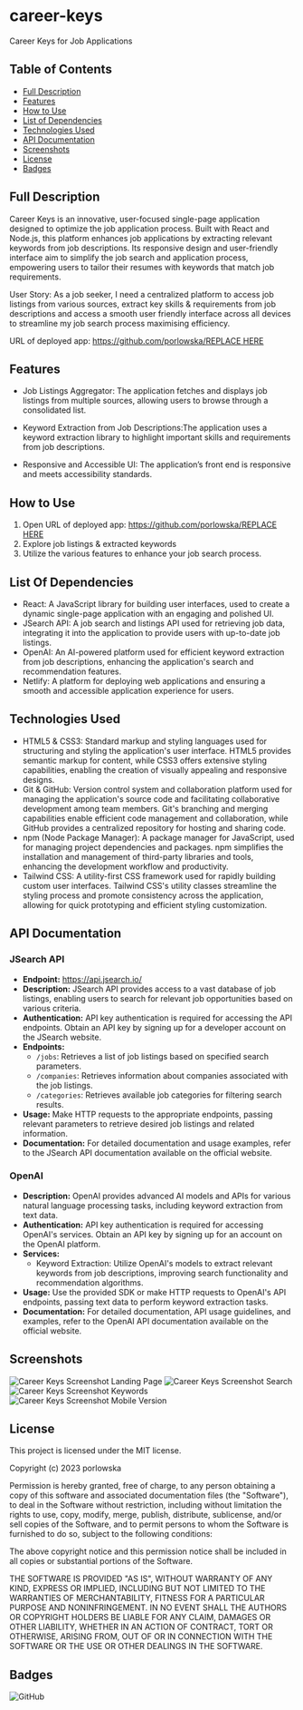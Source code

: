 # career-keys
Career Keys for Job Applications

## Table of Contents

- [Full Description](#full-description)
- [Features](#features)
- [How to Use](#how-to-use)
- [List of Dependencies](#list-of-dependencies)
- [Technologies Used](#technologies-used)
- [API Documentation](#api-documentation)
- [Screenshots](#screenshots)
- [License](#license)
- [Badges](#badges)

## Full Description

Career Keys is an innovative, user-focused single-page application designed to optimize the job application process. Built with React and Node.js, this platform enhances job applications by extracting relevant keywords from job descriptions. Its responsive design and user-friendly interface aim to simplify the job search and application process, empowering users to tailor their resumes with keywords that match job requirements.

User Story: As a job seeker, I need a centralized platform to access job listings from various sources, extract key skills & requirements from job descriptions and access a smooth user friendly interface across all devices to streamline my job search process maximising efficiency.

URL of deployed app:  [https://github.com/porlowska/REPLACE HERE](https://career-keys.netlify.app/)

## Features

- Job Listings Aggregator: The application fetches and displays job listings from multiple sources, allowing users to browse through a consolidated list.

- Keyword Extraction from Job Descriptions:The application uses a keyword extraction library to highlight important skills and requirements from job descriptions.

- Responsive and Accessible UI: The application’s front end is responsive and meets accessibility standards.


## How to Use

1. Open URL of deployed app:  [https://github.com/porlowska/REPLACE HERE](https://career-keys.netlify.app/)
2. Explore job listings & extracted keywords
3. Utilize the various features to enhance your job search process.

## List Of Dependencies

- React: A JavaScript library for building user interfaces, used to create a dynamic single-page application with an engaging and polished UI.
- JSearch API: A job search and listings API used for retrieving job data, integrating it into the application to provide users with up-to-date job listings.
- OpenAI: An AI-powered platform used for efficient keyword extraction from job descriptions, enhancing the application's search and recommendation features.
- Netlify: A platform for deploying web applications and ensuring a smooth and accessible application experience for users.

## Technologies Used

- HTML5 & CSS3: Standard markup and styling languages used for structuring and styling the application's user interface. HTML5 provides semantic markup for content, while CSS3 offers extensive styling capabilities, enabling the creation of visually appealing and responsive designs.
- Git & GitHub: Version control system and collaboration platform used for managing the application's source code and facilitating collaborative development among team members. Git's branching and merging capabilities enable efficient code management and collaboration, while GitHub provides a centralized repository for hosting and sharing code.
- npm (Node Package Manager): A package manager for JavaScript, used for managing project dependencies and packages. npm simplifies the installation and management of third-party libraries and tools, enhancing the development workflow and productivity.
- Tailwind CSS: A utility-first CSS framework used for rapidly building custom user interfaces. Tailwind CSS's utility classes streamline the styling process and promote consistency across the application, allowing for quick prototyping and efficient styling customization.

## API Documentation

### JSearch API

- **Endpoint:** https://api.jsearch.io/
- **Description:** JSearch API provides access to a vast database of job listings, enabling users to search for relevant job opportunities based on various criteria.
- **Authentication:** API key authentication is required for accessing the API endpoints. Obtain an API key by signing up for a developer account on the JSearch website.
- **Endpoints:**
  - `/jobs`: Retrieves a list of job listings based on specified search parameters.
  - `/companies`: Retrieves information about companies associated with the job listings.
  - `/categories`: Retrieves available job categories for filtering search results.
- **Usage:** Make HTTP requests to the appropriate endpoints, passing relevant parameters to retrieve desired job listings and related information.
- **Documentation:** For detailed documentation and usage examples, refer to the JSearch API documentation available on the official website.

### OpenAI

- **Description:** OpenAI provides advanced AI models and APIs for various natural language processing tasks, including keyword extraction from text data.
- **Authentication:** API key authentication is required for accessing OpenAI's services. Obtain an API key by signing up for an account on the OpenAI platform.
- **Services:**
  - Keyword Extraction: Utilize OpenAI's models to extract relevant keywords from job descriptions, improving search functionality and recommendation algorithms.
- **Usage:** Use the provided SDK or make HTTP requests to OpenAI's API endpoints, passing text data to perform keyword extraction tasks.
- **Documentation:** For detailed documentation, API usage guidelines, and examples, refer to the OpenAI API documentation available on the official website.

## Screenshots

![Career Keys Screenshot Landing Page](public/images/screenshots/landing_page.png)
![Career Keys Screenshot Search](public/images/screenshots/search.png)
![Career Keys Screenshot Keywords](public/images/screenshots/keywords.png)
![Career Keys Screenshot Mobile Version](public/images/screenshots/mobile_version.png)

## License

This project is licensed under the MIT license.

Copyright (c) 2023 porlowska

Permission is hereby granted, free of charge, to any person obtaining a copy
of this software and associated documentation files (the "Software"), to deal
in the Software without restriction, including without limitation the rights
to use, copy, modify, merge, publish, distribute, sublicense, and/or sell
copies of the Software, and to permit persons to whom the Software is
furnished to do so, subject to the following conditions:

The above copyright notice and this permission notice shall be included in all
copies or substantial portions of the Software.

THE SOFTWARE IS PROVIDED "AS IS", WITHOUT WARRANTY OF ANY KIND, EXPRESS OR
IMPLIED, INCLUDING BUT NOT LIMITED TO THE WARRANTIES OF MERCHANTABILITY,
FITNESS FOR A PARTICULAR PURPOSE AND NONINFRINGEMENT. IN NO EVENT SHALL THE
AUTHORS OR COPYRIGHT HOLDERS BE LIABLE FOR ANY CLAIM, DAMAGES OR OTHER
LIABILITY, WHETHER IN AN ACTION OF CONTRACT, TORT OR OTHERWISE, ARISING FROM,
OUT OF OR IN CONNECTION WITH THE SOFTWARE OR THE USE OR OTHER DEALINGS IN THE
SOFTWARE.

## Badges

![GitHub](https://img.shields.io/github/license/porlowska/career-keys)
